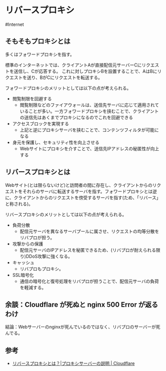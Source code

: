 # リバースプロキシ
#Internet

## そもそもプロキシとは
多くはフォワードプロキシを指す。

標準のインターネットでは、クライアントAが直接配信元サーバーCにリクエストを送信し、Cが応答する。
これに対しプロキシBを設置することで、AはBにリクエストを送り、BがCにリクエストを転送する。

フォワードプロキシのメリットとしては以下の点が考えられる。
- 閲覧制限を回避する
	- 閲覧制限などのファイアウォールは、送信先サーバに応じて適用されていることが多い。一方フォワードプロキシを挟むことで、クライアントの送信先はあくまでプロキシになるのでこれを回避できる
- アクセスブロックを実現する
	- 上記と逆にプロキシサーバを挟むことで、コンテンツフィルタが可能になる
- 身元を保護し、セキュリティ性を向上させる
	- Webサイトにプロキシを介すことで、送信先IPアドレスの秘匿性が向上する

## リバースプロキシとは
Webサイト(とは限らないけど)と訪問者の間に存在し、クライアントからのリクエストをそれらのサーバに転送するサーバを指す。フォワードプロキシとは逆に、クライアントからのリクエストを傍受するサーバを指す(ため、「リバース」と称される)。

リバースプロキシのメリットとしては以下の点が考えられる。
- 負荷分散
	- 配信元サーバを異なるサーバプールに属させ、リクエストの均等分散をリバプロが担う。
- 攻撃からの保護
	- 配信元サーバのIPアドレスを秘匿できるため、(リバプロが耐えられる限り)DDoS攻撃に強くなる。
- キャッシュ
	- リバプロもプロキシ。
- SSL暗号化
	- 通信の暗号化と復号処理をリバプロが担うことで、配信元サーバの負荷を軽減する。

## 余談：Cloudflare が死ぬと nginx 500 Error が返るわけ
結論：Webサーバーのnginxが死んでいるのではなく、リバプロのサーバーが死んでる。

## 参考
- [リバースプロキシとは？|プロキシサーバーの説明 | Cloudflare](https://www.cloudflare.com/ja-jp/learning/cdn/glossary/reverse-proxy/)
